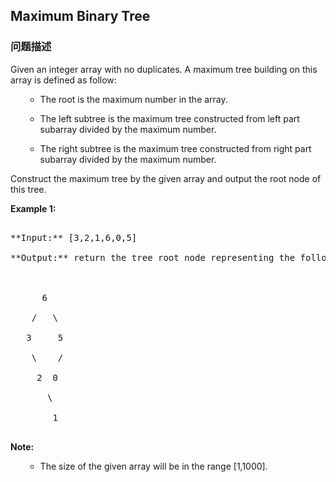 ## Maximum Binary Tree  
### 问题描述

Given an integer array with no duplicates. A maximum tree building on this array is defined as follow:
<ol>
- The root is the maximum number in the array. 
- The left subtree is the maximum tree constructed from left part subarray divided by the maximum number.
- The right subtree is the maximum tree constructed from right part subarray divided by the maximum number. 
</ol>



Construct the maximum tree by the given array and output the root node of this tree.


**Example 1:**<br />
<pre>
**Input:** [3,2,1,6,0,5]
**Output:** return the tree root node representing the following tree:

      6
    /   \
   3     5
    \    / 
     2  0   
       \
        1
</pre>


**Note:**<br>
<ol>
- The size of the given array will be in the range [1,1000].
</ol>

